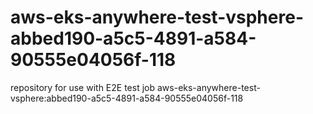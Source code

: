 # aws-eks-anywhere-test-vsphere-abbed190-a5c5-4891-a584-90555e04056f-118
repository for use with E2E test job aws-eks-anywhere-test-vsphere:abbed190-a5c5-4891-a584-90555e04056f-118
